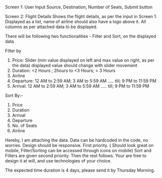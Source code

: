 Screen 1: User Input
Source, Destination, Number of Seats, Submit button

Screen 2: Flight Details
Shows the flight details, as per the input in Screen 1.
Displayed as a list, name of airline should also have a logo above it.
All columns as per attached data to be displayed.

There will be following two functionalities - Filter and Sort, on the displayed data
 
Filter by 
1) Price: Slider (min value displayed on left and max value on right, as per the data) displayed value should change with slider movement
2) Duration: <2 Hours ; 2hours to <3 Hours; > 3 Hours
3) Airline
4) Departure: 12 AM to 2:59 AM; 3 AM to 5:59 AM ..... till; 9 PM to 11:59 PM
5) Arrival: 12 AM to 2:59 AM; 3 AM to 5:59 AM ..... till; 9 PM to 11:59 PM

Sort By:-
1) Price
2) Duration
3) Arrival
4) Departure
5) No. of Seats
6) Airline

Hereby, I am attaching the data. Data can be hardcoded in the code, no worries.
Design should be responsive. First priority. ( Should look great on mobile, Filter/Sorting can be accessed through icons on mobile)
Sort and Filters are given second priority.
Then the rest follows.
Your are free to design it at will, and use technologies of your choice.

The expected time duration is 4 days, please send it by Thursday Morning.